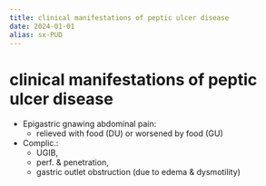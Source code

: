 ```yaml
---
title: clinical manifestations of peptic ulcer disease
date: 2024-01-01
alias: sx-PUD
---
```


# clinical manifestations of peptic ulcer disease

- Epigastric gnawing abdominal pain:
  - relieved with food (DU) or worsened by food (GU)
- Complic.:
  - UGIB,
  - perf. & penetration,
  - gastric outlet obstruction (due to edema & dysmotility)
